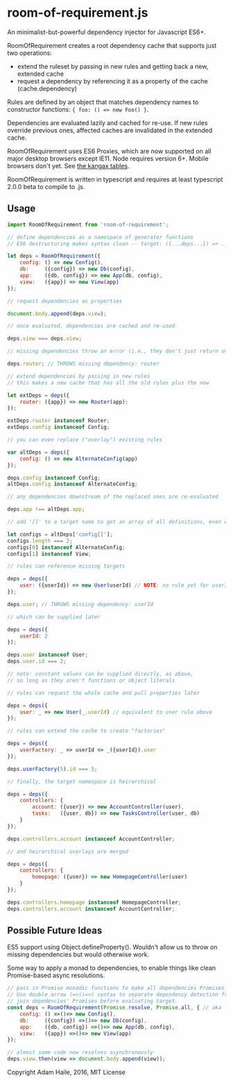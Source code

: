 # room-of-requirement.js
An minimalist-but-powerful dependency injector for Javascript ES6+.

RoomOfRequirement creates a root dependency cache that supports just two operations:
- extend the ruleset by passing in new rules and getting back a new, extended cache
- request a dependency by referencing it as a property of the cache (cache.dependency)

Rules are defined by an object that matches dependency names to constructor functions: `{ foo: () => new Foo() }`.

Dependencies are evaluated lazily and cached for re-use.  If new rules override previous ones, affected caches are invalidated in the extended cache.

RoomOfRequirement uses ES6 Proxies, which are now supported on all major desktop browsers except IE11.  Node requires version 6+.  Mobile browsers don't yet.  See [the kangax tables](http://kangax.github.io/compat-table/es6/#test-Proxy).

RoomOfRequirement is written in typescript and requires at least typescript 2.0.0 beta to compile to .js.

## Usage
```javascript
import RoomOfRequirement from 'room-of-requirement';

// define dependencies as a namespace of generator functions 
// ES6 destructuring makes syntax clean -- target: ({...deps...}) => ...impl...

let deps = RoomOfRequirement({
    config: () => new Config(),
    db:     ({config}) => new Db(config),
    app:    ({db, config}) => new App(db, config),
    view:   ({app}) => new View(app)
});

// request dependencies as properties

document.body.append(deps.view); 

// once evaluated, dependencies are cached and re-used

deps.view === deps.view;

// missing dependencies throw an error (i.e., they don't just return undefined)

deps.router; // THROWS missing dependency: router

// extend dependencies by passing in new rules
// this makes a new cache that has all the old rules plus the new

let extDeps = deps({
    router: ({app}) => new Router(app);
});

extDeps.router instanceof Router;
extDeps.config instanceof Config;

// you can even replace ("overlay") existing rules

var altDeps = deps({
    config: () => new AlternateConfig(app)
});

deps.config instanceof Config;
altDeps.config instanceof AlternateConfig;

// any dependencies downstream of the replaced ones are re-evaluated

deps.app !== altDeps.app;

// add '[]' to a target name to get an array of all definitions, even overlayed ones

let configs = altDeps['config[]'];
configs.length === 2;
configs[0] instanceof AlternateConfig;
configs[1] instanceof View;

// rules can reference missing targets

deps = deps({
    user: ({userId}) => new User(userId) // NOTE: no rule yet for userId
});

deps.user; // THROWS missing dependency: userId

// which can be supplied later 

deps = deps({
    userId: 2
});

deps.user instanceof User;
deps.user.id === 2;

// note: constant values can be supplied directly, as above,
// so long as they aren't functions or object literals

// rules can request the whole cache and pull properties later

deps = deps({
    user: _ => new User(_.userId) // equivalent to user rule above
});

// rules can extend the cache to create "factories"

deps = deps({
    userFactory: _ => userId => _({userId}).user
});

deps.userFactory(5).id === 5;

// finally, the target namespace is heirarchical

deps = deps({
    controllers: {
        account: ({user}) => new AccountController(user),
        tasks:   ({user, db}) => new TasksController(user, db)
    }
});

deps.controllers.account instanceof AccountController;

// and heirarchical overlays are merged

deps = deps({
    controllers: {
        homepage: ({user}) => new HomepageController(user)
    }
});

deps.controllers.homepage instanceof HomepageController;
deps.controllers.account instanceof AccountController;

```

## Possible Future Ideas

ES5 support using Object.defineProperty().  Wouldn't allow us to throw on missing dependencies but would otherwise work.

Some way to apply a monad to dependencies, to enable things like clean Promise-based async resolutions.

```javascript
// pass in Promise monadic functions to make all dependencies Promises.
// Use double arrow (=>()=>) syntax to separate dependency detection from evaluation.
// join depedencies' Promises before evaluating target.
const deps = RoomOfRequirement(Promise.resolve, Promise.all, { // aka lift, flatMap
    config: () =>()=> new Config(),
    db:     ({config}) =>()=> new Db(config),
    app:    ({db, config}) =>()=> new App(db, config),
    view:   ({app}) =>()=> new View(app) 
});

// almost same code now resolves asynchronously
deps.view.then(view => document.body.append(view));
```

Copyright Adam Haile, 2016, MIT License